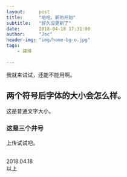 ```yaml
---
layout:     post
title:      "哈哈，新的开始"
subtitle:   "好久没更新了"
date:       2018-04-18 17:31:00
author:     "Joc"
header-img: "img/home-bg-o.jpg"
tags:
    - 建博
    
---
```




我就来试试，还能不能用啊。



## 两个符号后字体的大小会怎么样。

这是普通文字大小。

### 这是三个井号

上传试试吧。



<br>2018.04.18
<br>以上




